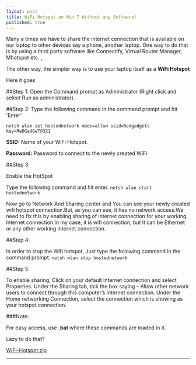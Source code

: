```yaml
---
layout: post
title: WiFi Hotspot on Win 7 Without any Software!
published: true
---
```

Many a times we have to share the internet connection that is available on our laptop to other devices say a phone, another laptop. One way to do that is by using a third party software like Connectify, Virtual Router Manager, Mhotspot etc. ,

The other way, the simpler way is to use your laptop itself as a **WiFi Hotspot**

Here it goes

##Step 1: 
Open the Command prompt as Administrator (Right click and select Run as administrator).

##Step 2:
Type the following command in the command prompt and hit 'Enter'


<code>netsh wlan set hostednetwork mode=allow ssid=Redgadgets  key=ReDGadGeT@321</code>


**SSID:** Name of your WiFi Hotspot.

**Password:** Password to connect to the newly created WiFi

##Step 3:

Enable the HotSpot

Type the following command and hit enter.
<code>netsh wlan start hostednetwork</code>

Now go to Network And Sharing center and You can see your newly created wifi hotspot connection.But, as you can see, it has no network access.We need to fix this by enabling sharing of internet connection for your working Internet connection.In my case, it is wifi connection, but it can be Ethernet or any other working internet connection.

##Step 4: 

In order to stop the Wifi hotspot, Just type the following command in the command prompt.
<code>netsh wlan stop hostednetwork</code>



##Step 5:

To enable sharing, Click on your default Internet connection and select Properties. Under the Sharing tab, tick the box saying – Allow other network users to connect through this computer’s Internet connection. Under the Home networking Connection, select the connection which is showing as your hotspot connection.

###Note:

For easy access, use **.bat** where these commands are loaded in it.

Lazy to do that?

[WiFi-Hotspot.zip](/files/WiFi-HotSpot.zip)
                                                         
-------------------------

